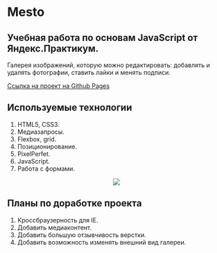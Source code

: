 # Mesto
## Учебная работа по основам JavaScript от Яндекс.Практикум.

Галерея изображений, которую можно редактировать: добавлять и удалять фотографии, ставить лайки и менять подписи. 

[Ссылка на проект на Github Pages]()

## Используемые технологии
 1. HTML5, CSS3.
 2. Медиазапросы.
 3. Flexbox, grid.
 4. Позиционирование.
 5. PixelPerfet.
 6. JavaScript. 
 7. Работа с формами. 

<p align="center">
  <img src="images/Скриншот.png"/>
</p>
            
## Планы по доработке проекта

1. Кроссбраузерность для IE.
2. Добавить медиаконтент.
3. Добавить большую отзывчивость верстки. 
4. Добавить возможность изменять внешний вид галереи. 
